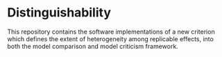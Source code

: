 # Distinguishability

This repository contains the software implementations of a new criterion which defines the extent of heterogeneity among replicable effects, into both the model comparison and model criticism framework.
